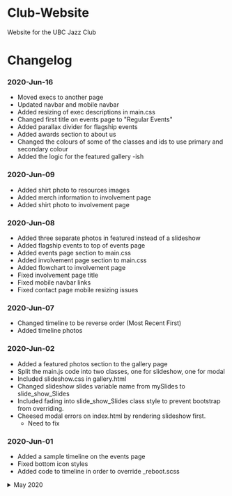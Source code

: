 # Club-Website
Website for the UBC Jazz Club

# Changelog
### 2020-Jun-16
- Moved execs to another page
- Updated navbar and mobile navbar
- Added resizing of exec descriptions in main.css
- Changed first title on events page to "Regular Events"
- Added parallax divider for flagship events
- Added awards section to about us
- Changed the colours of some of the classes and ids to use primary and secondary colour
- Added the logic for the featured gallery -ish
### 2020-Jun-09
- Added shirt photo to resources images
- Added merch information to involvement page
- Added shirt photo to involvement page
### 2020-Jun-08
- Added three separate photos in featured instead of a slideshow
- Added flagship events to top of events page
- Added events page section to main.css
- Added involvement page section to main.css
- Added flowchart to involvement page
- Fixed involvement page title
- Fixed mobile navbar links
- Fixed contact page mobile resizing issues
### 2020-Jun-07
- Changed timeline to be reverse order (Most Recent First)
- Added timeline photos
### 2020-Jun-02
- Added a featured photos section to the gallery page
- Split the main.js code into two classes, one for slideshow, one for modal
- Included slideshow.css in gallery.html
- Changed slideshow slides variable name from mySlides to slide_show_Slides
- Included fading into slide_show_Slides class style to prevent bootstrap from overriding.
- Cheesed modal errors on index.html by rendering slideshow first.
    * Need to fix
### 2020-Jun-01
- Added a sample timeline on the events page
- Fixed bottom icon styles
- Added code to timeline in order to override _reboot.scss

<details>
    <summary>May 2020</summary>

    ### 2020-May-31
    - Added Dylan to exec section
    ### 2020-May-29
    - Updated Exec Descriptions and removed flip cards
    ### 2020-May-28
    - Added favicon to all pages
    - Changed "FAQ" page to "GET INVOLVED"
    - Changed "JAM SESSION" page to "EVENTS"
    ### 2020-May-25
    - Added exec photos
    - Added placeholder descriptions
    - Added flipcards with description on the back
    - Made the images responsive according to screen width
    ### 2020-May-23
    - Added bootstrap to gallery page
    - Added css to overwrite bootstrap link colour
    - Created thumbnails for albums and formatted
    - Moved index slideshow css into separate file (slideshow.css)
    - Moved lightbox slides css into separate file (lightbox.css)
    - Made hard-coded idea version of lightbox, still need to change to dynamic
    - ToDo:
        * Dynamic detection of album selected
        * Dynamic photo selection
    ### 2020-May-19
    - Set up "direct" contact on the contact page
    - Added execs section to about page
    - Included bootstrap in about and contact pages
    - Changed up css to fit with bootstrap
    - Added sendMail function in js file
    - ToDo: 
        * Incorporate firebase automated messaging
        * Select images for gallery
    ### 2020-May-12
    - Updated information on About Section
    - Updated footer facebook and instagram links
    - Removed index placeholder text
    - Formatted and updated contact page
    - Removed navbar about page icon
    - Added link to gallery page on index photo gallery [might remove gallery]
    - Added index gallery to gallery page as a starting point
</details>
